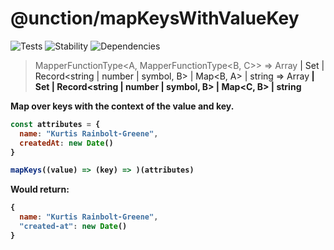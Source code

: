 # @unction/mapKeysWithValueKey

![Tests][BADGE_TRAVIS]
![Stability][BADGE_STABILITY]
![Dependencies][BADGE_DEPENDENCY]

> MapperFunctionType<A, MapperFunctionType<B, C>> =>
>   Array<A> | Set<A> | Record<string | number | symbol, B> | Map<B, A> | string =>
>     Array<B> | Set<B> | Record<string | number | symbol, B> | Map<C, B> | string

Map over keys with the context of the value and key.

``` javascript
const attributes = {
  name: "Kurtis Rainbolt-Greene",
  createdAt: new Date()
}

mapKeys((value) => (key) => )(attributes)
```

Would return:

``` javascript
{
  name: "Kurtis Rainbolt-Greene",
  "created-at": new Date()
}
```

[BADGE_TRAVIS]: https://img.shields.io/travis/unctionjs/mapKeysWithValueKey.svg?maxAge=2592000&style=flat-square
[BADGE_STABILITY]: https://img.shields.io/badge/stability-strong-green.svg?maxAge=2592000&style=flat-square
[BADGE_DEPENDENCY]: https://img.shields.io/david/unctionjs/mapKeysWithValueKey.svg?maxAge=2592000&style=flat-square
